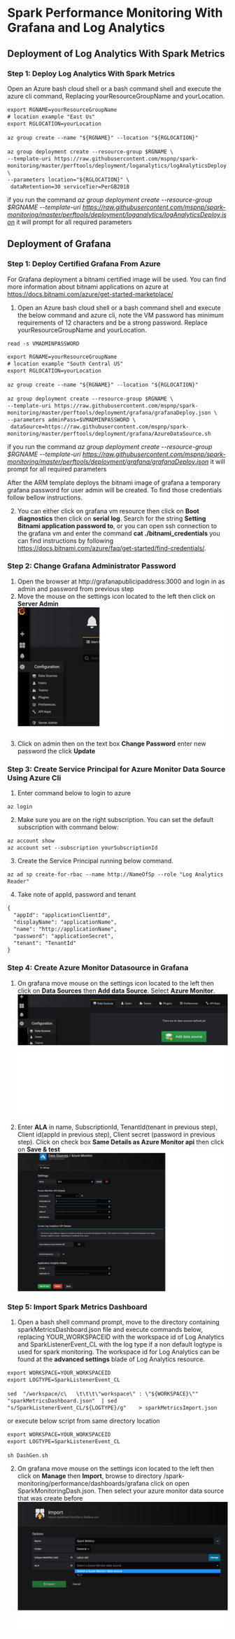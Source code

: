 # Spark Performance Monitoring With Grafana and Log Analytics

## Deployment of Log Analytics With Spark Metrics

### Step 1: Deploy Log Analytics With Spark Metrics

Open an Azure bash cloud shell or a bash command shell and execute the azure cli command,  Replacing yourResourceGroupName and yourLocation.

```
export RGNAME=yourResourceGroupName
# location example "East Us"
export RGLOCATION=yourLocation

az group create --name "${RGNAME}" --location "${RGLOCATION}"

az group deployment create --resource-group $RGNAME \
--template-uri https://raw.githubusercontent.com/mspnp/spark-monitoring/master/perftools/deployment/loganalytics/logAnalyticsDeploy.json \
--parameters location="${RGLOCATION}" \
 dataRetention=30 serviceTier=PerGB2018
```
if you run the command *az group deployment create --resource-group $RGNAME --template-uri https://raw.githubusercontent.com/mspnp/spark-monitoring/master/perftools/deployment/loganalytics/logAnalyticsDeploy.json* it will prompt for all required parameters



## Deployment of Grafana

### Step 1: Deploy Certified Grafana From Azure
For Grafana deployment a bitnami certified image will be used. You can find more information about bitnami applications on azure at https://docs.bitnami.com/azure/get-started-marketplace/

1. Open an Azure bash cloud shell or a bash command shell and execute the below command and azure cli, note the VM password has minimum requirements of 12 characters and be a strong password. Replace yourResourceGroupName and yourLocation.

```
read -s VMADMINPASSWORD
```

```
export RGNAME=yourResourceGroupName
# location example "South Central US"
export RGLOCATION=yourLocation

az group create --name "${RGNAME}" --location "${RGLOCATION}"

az group deployment create --resource-group $RGNAME \
--template-uri https://raw.githubusercontent.com/mspnp/spark-monitoring/master/perftools/deployment/grafana/grafanaDeploy.json \
--parameters adminPass=$VMADMINPASSWORD \
 dataSource=https://raw.githubusercontent.com/mspnp/spark-monitoring/master/perftools/deployment/grafana/AzureDataSource.sh
```

if you run the command *az group deployment create --resource-group $RGNAME --template-uri https://raw.githubusercontent.com/mspnp/spark-monitoring/master/perftools/deployment/grafana/grafanaDeploy.json* it will prompt for all required parameters

After the ARM template deploys the bitnami image of grafana a temporary grafana password for user admin will be created. To find those credentials follow bellow instructions.

2.  You can either click on grafana vm resource then click on **Boot diagnostics** then click on **serial log**. Search for the string **Setting Bitnami application password to**, or you can open ssh connection to the grafana vm and enter the command **cat ./bitnami_credentials** you can find instructions by following  https://docs.bitnami.com/azure/faq/get-started/find-credentials/.

### Step 2: Change Grafana Administrator Password
1. Open the browser at http://grafanapublicipaddress:3000 and login in as admin and password from previous step
2. Move the mouse on the settings icon located to the left then click on **Server Admin**
![change user Logo](./images/UserChange.png)
3. Click on admin then on the text box **Change Password** enter new password the click **Update**

### Step 3: Create Service Principal for Azure Monitor Data Source Using Azure Cli

1. Enter command below to login to azure

```
az login
 ```
2. Make sure you are on the right subscription. You can set the default subscription with command below:
```
az account show
az account set --subscription yourSubscriptionId
```
3. Create the Service Principal running below command.


```
az ad sp create-for-rbac --name http://NameOfSp --role "Log Analytics Reader"
```
4. Take note of appId, password and tenant

```
{
  "appId": "applicationClientId",
  "displayName": "applicationName",
  "name": "http://applicationName",
  "password": "applicationSecret",
  "tenant": "TenantId"
}
```

### Step 4: Create Azure Monitor Datasource in Grafana


1. On grafana move mouse on the settings icon located to the left then click on **Data Sources** then **Add data Source**. Select **Azure Monitor**.
![change user Logo](./images/AddSource.png)

2. Enter **ALA** in name, SubscriptionId, TenantId(tenant in previous step), Client id(appId in previous step), Client secret (password in previous step). Click on check box **Same Details as Azure Monitor api** then click on **Save & test**
![change user Logo](./images/DataSource.png)

### Step 5: Import Spark Metrics Dashboard

1. Open a bash shell command prompt, move to the directory containing sparkMetricsDashboard.json file and execute commands below, replacing YOUR_WORKSPACEID with the workspace id of Log Analytics and SparkListenerEvent_CL with the log type if a non default logtype is used for spark monitoring.
The workspace id for Log Analytics can be found at the **advanced settings** blade of Log Analytics resource.


```
export WORKSPACE=YOUR_WORKSPACEID
export LOGTYPE=SparkListenerEvent_CL

sed  "/workspace/c\   \t\t\t\"workspace\" : \"${WORKSPACE}\"" "sparkMetricsDashboard.json"  | sed  "s/SparkListenerEvent_CL/${LOGTYPE}/g"    > sparkMetricsImport.json
```

or execute below script from same directory location

```
export WORKSPACE=YOUR_WORKSPACEID
export LOGTYPE=SparkListenerEvent_CL

sh DashGen.sh
```

2. On grafana move mouse on the settings icon located to the left then click on **Manage** then **Import**, browse to directory /spark-monitoring/performance/dashboards/grafana click on  open SparkMonitoringDash.json. Then select your azure monitor data source that was create before
![change user Logo](./images/Import.png)
